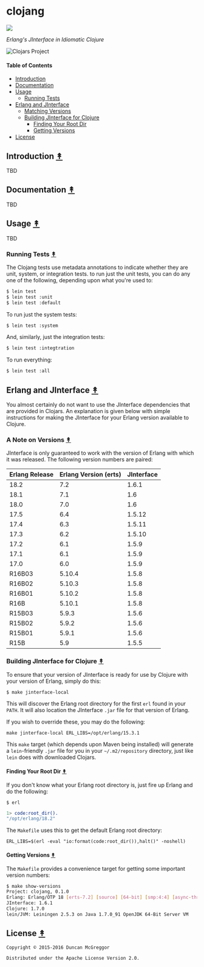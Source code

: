 # clojang

[![][clj-logo]][clj-logo]

[clj-logo]: resources/images/clj-logo.png

*Erlang's JInterface in Idiomatic Clojure*

![Clojars Project](http://clojars.org/clojang/latest-version.svg)


#### Table of Contents

* [Introduction](#introduction-)
* [Documentation](#documentation-)
* [Usage](#usage-)
  * [Running Tests](#running-tests-)
* [Erlang and JInterface](#erlang-and-jinterface-)
  * [Matching Versions](#matching-versions-)
  * [Building JInterface for Clojure](#building-jinterface-for-clojure-)
    * [Finding Your Root Dir](#finding-your-root-dir-)
    * [Getting Versions](#getting-versions-)
* [License](#license-)


## Introduction [&#x219F;](#table-of-contents)

TBD


## Documentation [&#x219F;](#table-of-contents)

TBD


## Usage [&#x219F;](#table-of-contents)

TBD


### Running Tests [&#x219F;](#table-of-contents)

The Clojang tests use metadata annotations to indicate whether they are unit, system, or integration tests. to run just the unit tests, you can do any one of the following, depending upon what you're used to:

```bash
$ lein test
$ lein test :unit
$ lein test :default
```

To run just the system tests:

```bash
$ lein test :system
```

And, similarly, just the integration tests:

```bash
$ lein test :integtration
```

To run everything:

```bash
$ lein test :all
```


## Erlang and JInterface [&#x219F;](#table-of-contents)

You almost certainly do not want to use the JInterface dependencies that
are provided in Clojars. An explanation is given below with simple instructions
for making the JInterface for your Erlang version available to Clojure.


### A Note on Versions [&#x219F;](#table-of-contents)

JInterface is only guaranteed to work with the version of Erlang with which it
was released. The following version numbers are paired:

| Erlang Release | Erlang Version (erts) | JInterface |
|----------------|-----------------------|------------|
| 18.2           | 7.2                   | 1.6.1      |
| 18.1           | 7.1                   | 1.6        |
| 18.0           | 7.0                   | 1.6        |
| 17.5           | 6.4                   | 1.5.12     |
| 17.4           | 6.3                   | 1.5.11     |
| 17.3           | 6.2                   | 1.5.10     |
| 17.2           | 6.1                   | 1.5.9      |
| 17.1           | 6.1                   | 1.5.9      |
| 17.0           | 6.0                   | 1.5.9      |
| R16B03         | 5.10.4                | 1.5.8      |
| R16B02         | 5.10.3                | 1.5.8      |
| R16B01         | 5.10.2                | 1.5.8      |
| R16B           | 5.10.1                | 1.5.8      |
| R15B03         | 5.9.3                 | 1.5.6      |
| R15B02         | 5.9.2                 | 1.5.6      |
| R15B01         | 5.9.1                 | 1.5.6      |
| R15B           | 5.9                   | 1.5.5      |


### Building JInterface for Clojure [&#x219F;](#table-of-contents)

To ensure that your version of JInterface is ready for use by Clojure with your
version of Erlang, simply do this:

```bash
$ make jinterface-local
```

This will discover the Erlang root directory for the first ``erl`` found in your
``PATH``. It will also location the JInterface ``.jar`` file for that version
of Erlang.

If you wish to override these, you may do the following:

```
make jinterface-local ERL_LIBS=/opt/erlang/15.3.1
```

This ``make`` target (which depends upon Maven being installed) will
generate a ``lein``-friendly ``.jar`` file for you in your
``~/.m2/repository`` directory, just like ``lein`` does with downloaded Clojars.


#### Finding Your Root Dir [&#x219F;](#table-of-contents)

If you don't know what your Erlang root directory is, just fire up Erlang and
do the following:


```
$ erl
```
```erlang
1> code:root_dir().
"/opt/erlang/18.2"
```

The ``Makefile`` uses this to get the default Erlang root directory:

```
ERL_LIBS=$(erl -eval "io:format(code:root_dir()),halt()" -noshell)
```

#### Getting Versions [&#x219F;](#table-of-contents)

The ``Makefile`` provides a convenience target for getting some important version numbers:

```bash
$ make show-versions
Project: clojang, 0.1.0
Erlang: Erlang/OTP 18 [erts-7.2] [source] [64-bit] [smp:4:4] [async-threads:10] [hipe] [kernel-poll:false]
JInterface: 1.6.1
Clojure: 1.7.0
lein/JVM: Leiningen 2.5.3 on Java 1.7.0_91 OpenJDK 64-Bit Server VM
```


## License [&#x219F;](#table-of-contents)

```
Copyright © 2015-2016 Duncan McGreggor

Distributed under the Apache License Version 2.0.
```
